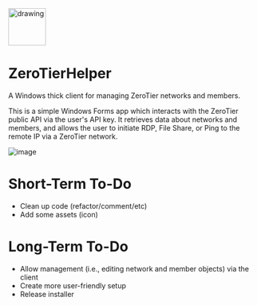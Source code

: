 <img src="https://i.imgur.com/AEfUaYY.png" alt="drawing" width="75"/>

# ZeroTierHelper
A Windows thick client for managing ZeroTier networks and members.

This is a simple Windows Forms app which interacts with the ZeroTier public API via the user's API key.
It retrieves data about networks and members, and allows the user to initiate RDP, File Share, or Ping to the remote IP via a ZeroTier network.

![image](https://i.imgur.com/a8utLfG.png)

# Short-Term To-Do
* Clean up code (refactor/comment/etc)
* Add some assets (icon)

# Long-Term To-Do
* Allow management (i.e., editing network and member objects) via the client
* Create more user-friendly setup
* Release installer
